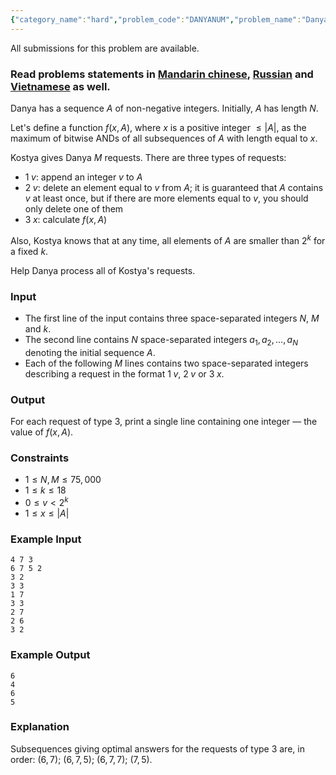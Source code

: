 ```yaml
---
{"category_name":"hard","problem_code":"DANYANUM","problem_name":"Danya and Numbers","languages_supported":{"0":"C","1":"CPP14","2":"JAVA","3":"PYTH","4":"PYTH 3.6","5":"PYPY","6":"CS2","7":"PAS fpc","8":"PAS gpc","9":"RUBY","10":"PHP","11":"GO","12":"NODEJS","13":"HASK","14":"rust","15":"SCALA","16":"swift","17":"D","18":"PERL","19":"FORT","20":"WSPC","21":"ADA","22":"CAML","23":"ICK","24":"BF","25":"ASM","26":"CLPS","27":"PRLG","28":"ICON","29":"SCM qobi","30":"PIKE","31":"ST","32":"NICE","33":"LUA","34":"BASH","35":"NEM","36":"LISP sbcl","37":"LISP clisp","38":"SCM guile","39":"JS","40":"ERL","41":"TCL","42":"kotlin","43":"PERL6","44":"TEXT","45":"SCM chicken","46":"PYP3","47":"CLOJ","48":"COB","49":"FS"},"max_timelimit":2,"source_sizelimit":50000,"problem_author":"barenuz","problem_tester":null,"date_added":"14-06-2018","tags":{"0":"barenuz","1":"cook95","2":"med","3":"sqrt"},"editorial_url":"https://discuss.codechef.com/problems/DANYANUM","time":{"view_start_date":1529260205,"submit_start_date":1529260205,"visible_start_date":1529260205,"end_date":1735669800},"is_direct_submittable":false,"layout":"problem"}
---
```

<span class="solution-visible-txt">All submissions for this problem are available.</span><h3>Read problems statements in <a href="http://www.codechef.com/download/translated/COOK95/mandarin/DANYANUM.pdf" target="_blank">Mandarin chinese</a>, <a href="http://www.codechef.com/download/translated/COOK95/russian/DANYANUM.pdf" target="_blank">Russian</a>  and <a href="http://www.codechef.com/download/translated/COOK95/vietnamese/DANYANUM.pdf" target="_blank">Vietnamese</a> as well.</h3>

Danya has a sequence $A$ of non-negative integers. Initially, $A$ has length $N$.

Let's define a function $f(x, A)$, where $x$ is a positive integer $\le |A|$, as the maximum of bitwise ANDs of all subsequences of $A$ with length equal to $x$.

Kostya gives Danya $M$ requests. There are three types of requests:
- $1\;v$: append an integer $v$ to $A$
- $2\;v$: delete an element equal to $v$ from $A$; it is guaranteed that $A$ contains $v$ at least once, but if there are more elements equal to $v$, you should only delete one of them
- $3\;x$: calculate $f(x, A)$

Also, Kostya knows that at any time, all elements of $A$ are smaller than $2^k$ for a fixed $k$.

Help Danya process all of Kostya's requests.

### Input
- The first line of the input contains three space-separated integers $N$, $M$ and $k$.
- The second line contains $N$ space-separated integers $a_1, a_2, \dots, a_N$ denoting the initial sequence $A$.
- Each of the following $M$ lines contains two space-separated integers describing a request in the format $1\;v$, $2\;v$ or $3\;x$.

### Output
For each request of type 3, print a single line containing one integer — the value of $f(x, A)$.

### Constraints
- $1 \le N, M \le 75,000$
- $1 \le k \le 18$
- $0 \le v \lt 2^k$
- $1 \le x \le |A|$

### Example Input
```
4 7 3
6 7 5 2
3 2
3 3
1 7
3 3
2 7
2 6
3 2
```

### Example Output
```
6
4
6
5
```

### Explanation
Subsequences giving optimal answers for the requests of type 3 are, in order: $(6, 7)$; $(6, 7, 5)$; $(6, 7, 7)$; $(7, 5)$.
